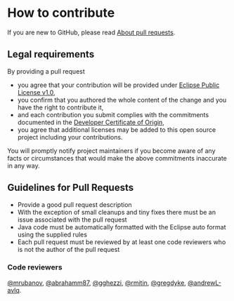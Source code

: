 # How to contribute

If you are new to GitHub, please read [About pull requests](https://help.github.com/articles/about-pull-requests/).

## Legal requirements

By providing a pull request 
* you agree that your contribution will be provided under [Eclipse Public License v1.0](http://www.eclipse.org/legal/epl-v10.html),
* you confirm that you authored the whole content of the change and you have the right to contribute it,
* and each contribution you submit complies with the commitments documented in the [Developer Certificate of Origin](https://developercertificate.org/),
* you agree that additional licenses may be added to this open source project including your contributions.

You will promptly notify project maintainers if you become aware of any facts or circumstances that would make the above commitments inaccurate in any way. 

## Guidelines for Pull Requests

* Provide a good pull request description
* With the exception of small cleanups and tiny fixes there must be an issue associated with the pull request
* Java code must be automatically formatted with the Eclipse auto format using the supplied rules
* Each pull request must be reviewed by at least one code reviewers who is not the author of the pull request

### Code reviewers

[@mrubanov](https://github.com/mrubanov), [@abrahamm87](https://github.com/abrahamm87), [@gghezzi](https://github.com/gghezzi), [@rmitin](https://github.com/rmitin), [@gregdyke](https://github.com/gregdyke), [@andrewL-avlq](https://github.com/andrewL-avlq).
